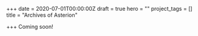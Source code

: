 +++
date = 2020-07-01T00:00:00Z
draft = true
hero = ""
project_tags = []
title = "Archives of Asterion"

+++
Coming soon!